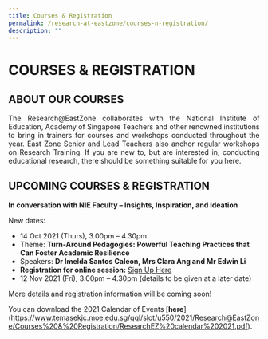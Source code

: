 ```yaml
---
title: Courses & Registration
permalink: /research-at-eastzone/courses-n-registration/
description: ""
---
```

# COURSES & REGISTRATION

## ABOUT OUR COURSES

<p style="text-align: justify;">The Research@EastZone collaborates with the National Institute of Education, Academy of Singapore Teachers and other renowned institutions to bring in trainers for courses and workshops conducted throughout the year. East Zone Senior and Lead Teachers also anchor regular workshops on Research Training. If you are new to, but are interested in, conducting educational research, there should be something suitable for you here.</p>

## UPCOMING COURSES & REGISTRATION

**In conversation with NIE Faculty – Insights, Inspiration, and Ideation**

New dates:

*   14 Oct 2021 (Thurs), 3.00pm – 4.30pm
*   Theme: **Turn-Around Pedagogies: Powerful Teaching Practices that Can Foster Academic Resilience**
*   Speakers: **Dr Imelda Santos Caleon, Mrs Clara Ang and Mr Edwin Li**
*   **Registration for online session:** <a href="https://forms.gle/2B7nGheCyvFjeKqbA" target="_blank">Sign Up Here</a>
*   12 Nov 2021 (Fri), 3.00pm – 4.30pm (details to be given at a later date)

More details and registration information will be coming soon!

  

You can download the 2021 Calendar of Events [**here**]<a href="" target="_blank"></a>(https://www.temasekjc.moe.edu.sg/qql/slot/u550/2021/Research@EastZone/Courses%20&%20Registration/ResearchEZ%20calendar%202021.pdf).